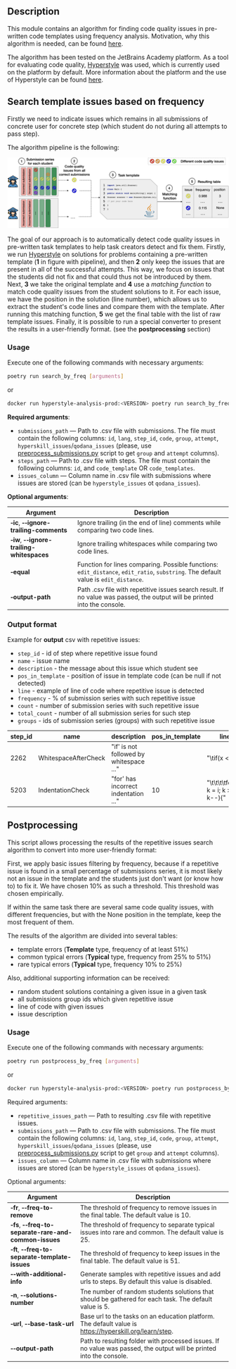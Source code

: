## Description

This module contains an algorithm for finding code quality issues in pre-written code templates using frequency analysis. 
Motivation, why this algorithm is needed, can be found [here](../../README.md).

The algorithm has been tested on the JetBrains Academy platform. 
As a tool for evaluating code quality, [Hyperstyle](https://github.com/hyperskill/hyperstyle) was used, which is currently used on the platform by default. 
More information about the platform and the use of Hyperstyle can be found [here](../../../README.md).

## Search template issues based on frequency

Firstly we need to indicate issues which remains in all submissions of concrete user for concrete step 
(which student do not during all attempts to pass step).

The algorithm pipeline is the following: 

![The general pipeline of the algorithm for detecting code quality issues in pre-written templates.](../../images/algorithm.png "The general pipeline of the algorithm for detecting code quality issues in pre-written templates.")

The goal of our approach is to automatically detect code quality issues in pre-written task templates to help task creators detect and fix them.
Firstly, we run [Hyperstyle](https://github.com/hyperskill/hyperstyle) on solutions for problems containing a pre-written template (**1** in figure with pipeline), and then **2** only keep the issues that are present in all of the successful attempts.
This way, we focus on issues that the students did not fix and that could thus not be introduced by them.
Next, **3** we take the original template and **4** use a _matching function_  to match code quality issues from the student solutions to it. 
For each issue, we have the position in the solution (line number), which allows us to extract the student's code lines and compare them with the template.
After running this matching function, **5** we get the final table with the list of raw template issues.
Finally, it is possible to run a special converter to present the results in a user-friendly format. (see the **postprocessing** section)

### Usage

Execute one of the following commands with necessary arguments:
```bash
poetry run search_by_freq [arguments]
```
or
```bash
docker run hyperstyle-analysis-prod:<VERSION> poetry run search_by_freq [arguments]
```

**Required arguments**:

- `submissions_path` — Path to .csv file with submissions. The file must contain the following columns: `id`, `lang`, `step_id`, `code`, `group`, `attempt`, `hyperskill_issues`/`qodana_issues` (please, use [preprocess_submissions.py](../../../preprocessing/src/preprocess_submissions.py) script to get  `group` and `attempt` columns).
- `steps_path` — Path to .csv file with steps. The file must contain the following columns: `id`, and `code_template` OR `code_templates`.
- `issues_column` — Column name in .csv file with submissions where issues are stored (can be `hyperstyle_issues` ot `qodana_issues`).

**Optional arguments**:

| Argument                                                     | Description                                                                                                                         |
|--------------------------------------------------------------|-------------------------------------------------------------------------------------------------------------------------------------|
| **&#8209;ic**, **&#8209;&#8209;ignore-trailing-comments**    | Ignore trailing (in the end of line) comments while comparing two code lines.                                                       |
| **&#8209;iw**, **&#8209;&#8209;ignore-trailing-whitespaces** | Ignore trailing whitespaces while comparing two code lines.                                                                         |
| **&#8209;equal**                                             | Function for lines comparing. Possible functions: `edit_distance`, `edit_ratio`, `substring`. The default value is `edit_distance`. |
| **&#8209;output-path**                                             | Path .csv file with repetitive issues search result. If no value was passed, the output will be printed into the console. |

### Output format

Example for **output** csv with repetitive issues:
  - `step_id` - id of step where repetitive issue found
  - `name` - issue name
  - `description` - the message about this issue which student see
  - `pos_in_template` - position of issue in template code (can be null if not detected)
  - `line` - example of line of code where repetitive issue is detected
  - `frequency` - % of submission series with such repetitive issue
  - `count` - number of submission series with such repetitive issue
  - `total_count` - number of all submission series for such step
  - `groups` - ids of submission series (groups) with such repetitive issue


| step_id | name                 | description                             | pos_in_template | line                                  | frequency  | count  | total_count             | groups            | 
|---------|----------------------|-----------------------------------------|-----------------|---------------------------------------|------------|--------|-------------------------|-------------------|
| 2262    | WhitespaceAfterCheck | "if' is not followed by whitespace ..." | <null>          | "\tif(x < y) {"                       | 0.09967585 | 123    | 1234                    | "[30, 33, 36]"    |
| 5203    | IndentationCheck     | "for' has incorrect indentation ..."    | 10              | "\t\t\t\tfor(int k = i; k > 0; k--){" | 0.80433251 | 4567   | 5678                    | "[130, 133, 136]" |


## Postprocessing

This script allows processing the results of the repetitive issues search algorithm to convert into more user-friendly format:

First, we apply basic issues filtering by frequency, because if a repetitive issue is found in a small percentage of submissions series,
it is most likely not an issue in the template and the students just don't want (or know how to) to fix it.
We have chosen 10% as such a threshold.
This threshold was chosen empirically.

If within the same task there are several same code quality issues, with different frequencies, but with the None position 
in the template, keep the most frequent of them.

The results of the algorithm are divided into several tables: 
- template errors (**Template** type, frequency of at least 51%)
- common typical errors (**Typical** type, frequency from 25% to 51%)
- rare typical errors (**Typical** type, frequency 10% to 25%)

Also, additional supporting information can be received:
- random student solutions containing a given issue in a given task
- all submissions group ids which given repetitive issue
- line of code with given issues
- issue description

### Usage

Execute one of the following commands with necessary arguments:
```bash
poetry run postprocess_by_freq [arguments]
```
or
```bash
docker run hyperstyle-analysis-prod:<VERSION> poetry run postprocess_by_freq [arguments]
```

Required arguments:

- `repetitive_issues_path` — Path to resulting .csv file with repetitive issues.
- `submissions_path` — Path to .csv file with submissions. The file must contain the following columns: `id`, `lang`, `step_id`, `code`, `group`, `attempt`, `hyperskill_issues`/`qodana_issues` (please, use [preprocess_submissions.py](../../../preprocessing/src/preprocess_submissions.py) script to get  `group` and `attempt` columns).
- `issues_column` — Column name in .csv file with submissions where issues are stored (can be `hyperstyle_issues` ot `qodana_issues`).

Optional arguments:

| Argument                                                                 | Description                                                                                                          |
|--------------------------------------------------------------------------|----------------------------------------------------------------------------------------------------------------------|
| **&#8209;fr**, **&#8209;&#8209;freq-to-remove**                          | The threshold of frequency to remove issues in the final table. The default value is 10.                             |
| **&#8209;fs**, **&#8209;&#8209;freq-to-separate-rare-and-common-issues** | The threshold of frequency to separate typical issues into rare and common. The default value is 25.                 |
| **&#8209;ft**, **&#8209;&#8209;freq-to-separate-template-issues**        | The threshold of frequency to keep issues in the final table. The default value is 51.                               |
| **&#8209;&#8209;with-additional-info**                                   | Generate samples with repetitive issues and add urls to steps. By default this value is disabled.                    |
| **&#8209;n**, **&#8209;&#8209;solutions-number**                         | Tne number of random students solutions that should be gathered for each task. The default value is 5.               |
| **&#8209;url**, **&#8209;&#8209;base-task-url**                          | Base url to the tasks on an education platform. The default value is https://hyperskill.org/learn/step.              |
| **&#8209;&#8209;output-path**                                            | Path to resulting folder with processed issues. If no value was passed, the output will be printed into the console. |
